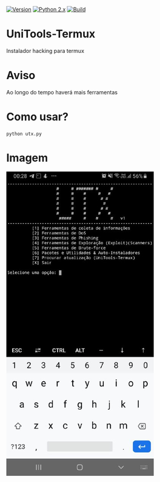 [![Version](https://img.shields.io/badge/UniTools--Termux-Alfa%20v1-red.svg)]()
[![Python 2.x](https://img.shields.io/badge/Python-2.x-blue.svg)]()
[![Build](https://img.shields.io/badge/Compativel-Termux-brightgreen.svg)]()



# UniTools-Termux
Instalador hacking para termux

# Aviso
Ao longo do tempo haverá mais ferramentas

# Como usar?
```
python utx.py
```

# Imagem
<img src="modulos/utx.jpeg">
